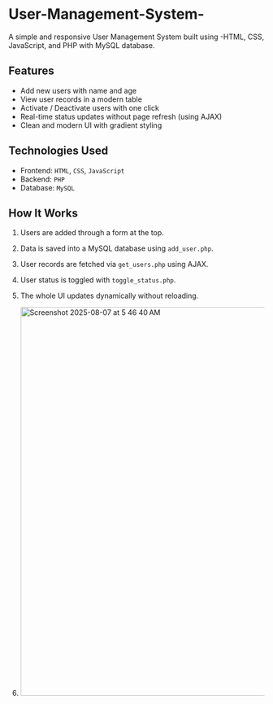 # User-Management-System-

A simple and responsive User Management System built using
-HTML, CSS, JavaScript, and PHP with MySQL database.

## Features

- Add new users with name and age
- View user records in a modern table
- Activate / Deactivate users with one click
- Real-time status updates without page refresh (using AJAX)
- Clean and modern UI with gradient styling

##  Technologies Used

- Frontend: `HTML`, `CSS`, `JavaScript`
- Backend: `PHP`
- Database: `MySQL`

## How It Works

1. Users are added through a form at the top.
2. Data is saved into a MySQL database using `add_user.php`.
3. User records are fetched via `get_users.php` using AJAX.
4. User status is toggled with `toggle_status.php`.
5. The whole UI updates dynamically without reloading.

6. <img width="1464" height="764" alt="Screenshot 2025-08-07 at 5 46 40 AM" src="https://github.com/user-attachments/assets/2956ba86-76be-49c7-a391-1f9d0d463a40" />
